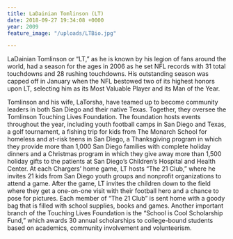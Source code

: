 ```yaml
---
title: LaDainian Tomlinson (LT)
date: 2018-09-27 19:34:08 +0000
year: 2009
feature_image: "/uploads/LTBio.jpg"

---
```

LaDainian Tomlinson or “LT,” as he is known by his legion of fans around the world, had a season for the ages in 2006 as he set NFL records with 31 total touchdowns and 28 rushing touchdowns. His outstanding season was capped off in January when the NFL bestowed two of its highest honors upon LT, selecting him as its Most Valuable Player and its Man of the Year.

Tomlinson and his wife, LaTorsha, have teamed up to become community leaders in both San Diego and their native Texas. Together, they oversee the Tomlinson Touching Lives Foundation. The foundation hosts events throughout the year, including youth football camps in San Diego and Texas, a golf tournament, a fishing trip for kids from The Monarch School for homeless and at-risk teens in San Diego, a Thanksgiving program in which they provide more than 1,000 San Diego families with complete holiday dinners and a Christmas program in which they give away more than 1,500 holiday gifts to the patients at San Diego’s Children’s Hospital and Health Center. At each Chargers’ home game, LT hosts “The 21 Club,” where he invites 21 kids from San Diego youth groups and nonprofit organizations to attend a game. After the game, LT invites the children down to the field where they get a one-on-one visit with their football hero and a chance to pose for pictures. Each member of “The 21 Club” is sent home with a goody bag that is filled with school supplies, books and games. Another important branch of the Touching Lives Foundation is the “School is Cool Scholarship Fund,” which awards 30 annual scholarships to college-bound students based on academics, community involvement and volunteerism.